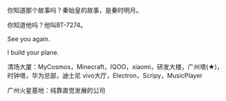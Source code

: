你知道那个故事吗？秦始皇的故事，是秦时明月。

你知道他吗？他叫BT-7274。

See you again.

I build your plane.

清场大厦：MyCosmos，Minecraft，IQOO，xiaomi，研发大楼，广州塔(★)，时钟塔，华为总部，迪士尼  vivo大厅，Electron，Scripy，MusicPlayer


广州火星基地：纯靠直觉发展的公司